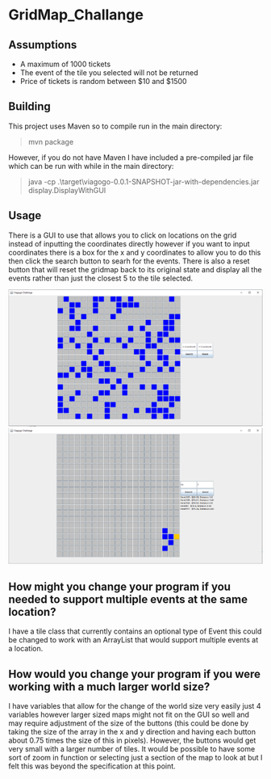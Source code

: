 # GridMap_Challange

## Assumptions
* A maximum of 1000 tickets
* The event of the tile you selected will not be returned
* Price of tickets is random between $10 and $1500

## Building
This project uses Maven so to compile run in the main directory:

> mvn package

However, if you do not have Maven I have included a pre-compiled jar file which can be run with while in the main directory:

> java -cp .\target\viagogo-0.0.1-SNAPSHOT-jar-with-dependencies.jar display.DisplayWithGUI

## Usage
There is a GUI to use that allows you to click on locations on the grid instead of inputting the coordinates directly however if you want to input coordinates there is a box for the x and y coordinates to allow you to do this then click the search button to searh for the events. There is also a reset button that will reset the gridmap back to its original state and display all the events rather than just the closest 5 to the tile selected.

![alt Main Screen](img/mainScreen.PNG)
![alt After Selection](img/Selected.PNG)


## How might you change your program if you needed to support multiple events at the same location?
I have a tile class that currently contains an optional type of Event this could be changed to work with an ArrayList that would support multiple events at a location.


## How would you change your program if you were working with a much larger world size?
I have variables that allow for the change of the world size very easily just 4 variables however larger sized maps might not fit on the GUI so well and may require adjustment of the size of the buttons (this could be done by taking the size of the array in the x and y direction and having each button about 0.75 times the size of this in pixels). However, the buttons would get very small with a larger number of tiles. It would be possible to have some sort of zoom in function or selecting just a section of the map to look at but I felt this was beyond the specification at this point.

